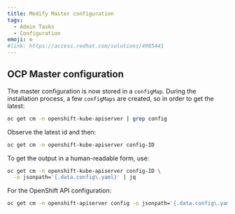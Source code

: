 ```yaml
---
title: Modify Master configuration
tags:
  - Admin Tasks
  - Configuration
emoji: ⚙️
#link: https://access.redhat.com/solutions/4985441
---
```


## OCP Master configuration

The master configuration is now stored in a `configMap`. During the installation
process, a few `configMaps` are created, so in order to get the latest:

```sh
oc get cm -n openshift-kube-apiserver | grep config
```

Observe the latest id and then:

```sh
oc get cm -n openshift-kube-apiserver config-ID
```

To get the output in a human-readable form, use:

```sh
oc get cm -n openshift-kube-apiserver config-ID \
  -o jsonpath='{.data.config\.yaml}' | jq
```

For the OpenShift API configuration:

```sh
oc get cm -n openshift-apiserver config -o jsonpath='{.data.config\.yaml}' | jq
```
